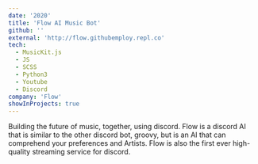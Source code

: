 ```yaml
---
date: '2020'
title: 'Flow AI Music Bot'
github: ''
external: 'http://flow.githubemploy.repl.co'
tech:
  - MusicKit.js
  - JS
  - SCSS
  - Python3
  - Youtube
  - Discord
company: 'Flow'
showInProjects: true
---
```


Building the future of music, together, using discord. Flow is a discord AI that is similar to the other discord bot, groovy, but is an AI that can comprehend your preferences and Artists. Flow is also the first ever high-quality streaming service for discord.
